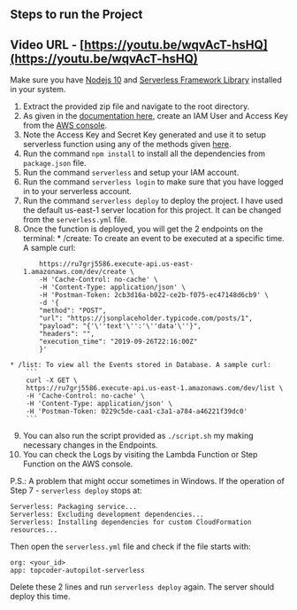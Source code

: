 ## Steps to run the Project

## Video URL - [https://youtu.be/wqvAcT-hsHQ](https://youtu.be/wqvAcT-hsHQ)

Make sure you have [Nodejs 10](https://nodejs.org/en/download/) and [Serverless Framework Library](https://serverless.com/framework/) installed in your system.

  1. Extract the provided zip file and navigate to the root directory.
  2. As given in the [documentation here](https://serverless.com/framework/docs/providers/aws/guide/credentials#create-an-iam-user-and-access-key), create an IAM User and Access Key from the [AWS console](https://console.aws.amazon.com/iam/home?region=us-east-1#/users). 
  3. Note the Access Key and Secret Key generated and use it to setup serverless function using any of the methods given [here](https://serverless.com/framework/docs/providers/aws/guide/credentials#using-aws-access-keys).
  4. Run the command `npm install` to install all the dependencies from `package.json` file.
  5. Run the command `serverless` and setup your IAM account.
  6. Run the command `serverless login` to make sure that you have logged in to your serverless account.
  7. Run the command `serverless deploy` to deploy the project.
  I have used the default us-east-1 server location for this project. It can be changed from the `serverless.yml` file.
  8. Once the function is deployed, you will get the 2 endpoints on the terminal:
    * /create: To create an event to be executed at a specific time. A sample curl:
        ```curl -X POST \
            https://ru7grj5586.execute-api.us-east-1.amazonaws.com/dev/create \
            -H 'Cache-Control: no-cache' \
            -H 'Content-Type: application/json' \
            -H 'Postman-Token: 2cb3d16a-b022-ce2b-f075-ec47148d6cb9' \
            -d '{
            "method": "POST",
            "url": "https://jsonplaceholder.typicode.com/posts/1",
            "payload": "{'\''text'\'':'\''data'\''}",
            "headers": "",
            "execution_time": "2019-09-26T22:16:00Z"
            }'
        ```
    * /list: To view all the Events stored in Database. A sample curl:
        ```
        curl -X GET \
        https://ru7grj5586.execute-api.us-east-1.amazonaws.com/dev/list \
        -H 'Cache-Control: no-cache' \
        -H 'Content-Type: application/json' \
        -H 'Postman-Token: 0229c5de-caa1-c3a1-a784-a46221f39dc0'
        ```
  9. You can also run the script provided as `./script.sh` my making necessary changes in the Endpoints.
  10. You can check the Logs by visiting the Lambda Function or Step Function on the AWS console.

P.S.: A problem that might occur sometimes in Windows. If the operation of Step 7 - `serverless deploy` stops at:
```
Serverless: Packaging service...
Serverless: Excluding development dependencies...
Serverless: Installing dependencies for custom CloudFormation resources...
```

Then open the `serverless.yml` file and check if the file starts with:
```
org: <your_id>
app: topcoder-autopilot-serverless
```

Delete these 2 lines and run `serverless deploy` again. The server should deploy this time.
